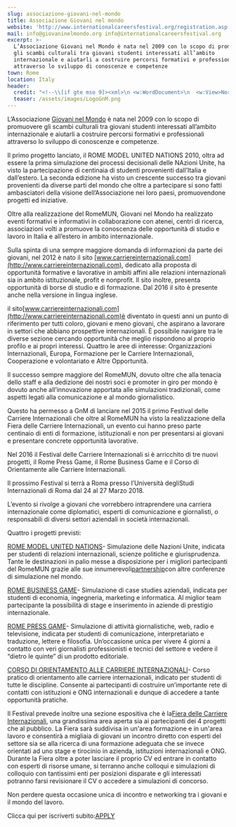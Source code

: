 ```yaml
---
slug: associazione-giovani-nel-mondo
title: Associazione Giovani nel mondo
website: 'http://www.internationalcareersfestival.org/registration.asp'
mail: info@giovaninelmondo.org info@internationalcareersfestival.org
excerpt: >-
  L’Associazione Giovani nel Mondo è nata nel 2009 con lo scopo di promuovere
  gli scambi culturali tra giovani studenti interessati all’ambito
  internazionale e aiutarli a costruire percorsi formativi e professionali
  attraverso lo sviluppo di conoscenze e competenze
town: Rome
location: Italy
header:
  credit: "<!--\\[if gte mso 9]><xml>\n <w:WordDocument>\n  <w:View>Normal</w:View>\n  <w:Zoom>0</w:Zoom>\n  <w:TrackMoves/>\n  <w:TrackFormatting/>\n  <w:HyphenationZone>14</w:HyphenationZone>\n  <w:PunctuationKerning/>\n  <w:ValidateAgainstSchemas/>\n  <w:SaveIfXMLInvalid>false</w:SaveIfXMLInvalid>\n  <w:IgnoreMixedContent>false</w:IgnoreMixedContent>\n  <w:AlwaysShowPlaceholderText>false</w:AlwaysShowPlaceholderText>\n  <w:DoNotPromoteQF/>\n  <w:LidThemeOther>IT</w:LidThemeOther>\n  <w:LidThemeAsian>X-NONE</w:LidThemeAsian>\n  <w:LidThemeComplexScript>X-NONE</w:LidThemeComplexScript>\n  <w:Compatibility>\n   <w:BreakWrappedTables/>\n   <w:SnapToGridInCell/>\n   <w:WrapTextWithPunct/>\n   <w:UseAsianBreakRules/>\n   <w:DontGrowAutofit/>\n   <w:SplitPgBreakAndParaMark/>\n   <w:DontVertAlignCellWithSp/>\n   <w:DontBreakConstrainedForcedTables/>\n   <w:DontVertAlignInTxbx/>\n   <w:Word11KerningPairs/>\n   <w:CachedColBalance/>\n  </w:Compatibility>\n  <w:DoNotOptimizeForBrowser/>\n  <m:mathPr>\n   <m:mathFont m:val=\"Cambria Math\"/>\n   <m:brkBin m:val=\"before\"/>\n   <m:brkBinSub m:val=\"&#45;-\"/>\n   <m:smallFrac m:val=\"off\"/>\n   <m:dispDef/>\n   <m:lMargin m:val=\"0\"/>\n   <m:rMargin m:val=\"0\"/>\n   <m:defJc m:val=\"centerGroup\"/>\n   <m:wrapIndent m:val=\"1440\"/>\n   <m:intLim m:val=\"subSup\"/>\n   <m:naryLim m:val=\"undOvr\"/>\n  </m:mathPr></w:WordDocument>\n</xml><!\\[endif]-->\n\n<!--\\[if gte mso 9]><xml>\n <w:LatentStyles DefLockedState=\"false\" DefUnhideWhenUsed=\"true\"\n  DefSemiHidden=\"true\" DefQFormat=\"false\" DefPriority=\"99\"\n  LatentStyleCount=\"267\">\n  <w:LsdException Locked=\"false\" Priority=\"0\" SemiHidden=\"false\"\n   UnhideWhenUsed=\"false\" QFormat=\"true\" Name=\"Normal\"/>\n  <w:LsdException Locked=\"false\" Priority=\"9\" SemiHidden=\"false\"\n   UnhideWhenUsed=\"false\" QFormat=\"true\" Name=\"heading 1\"/>\n  <w:LsdException Locked=\"false\" Priority=\"9\" QFormat=\"true\" Name=\"heading 2\"/>\n  <w:LsdException Locked=\"false\" Priority=\"9\" QFormat=\"true\" Name=\"heading 3\"/>\n  <w:LsdException Locked=\"false\" Priority=\"9\" QFormat=\"true\" Name=\"heading 4\"/>\n  <w:LsdException Locked=\"false\" Priority=\"9\" QFormat=\"true\" Name=\"heading 5\"/>\n  <w:LsdException Locked=\"false\" Priority=\"9\" QFormat=\"true\" Name=\"heading 6\"/>\n  <w:LsdException Locked=\"false\" Priority=\"9\" QFormat=\"true\" Name=\"heading 7\"/>\n  <w:LsdException Locked=\"false\" Priority=\"9\" QFormat=\"true\" Name=\"heading 8\"/>\n  <w:LsdException Locked=\"false\" Priority=\"9\" QFormat=\"true\" Name=\"heading 9\"/>\n  <w:LsdException Locked=\"false\" Priority=\"39\" Name=\"toc 1\"/>\n  <w:LsdException Locked=\"false\" Priority=\"39\" Name=\"toc 2\"/>\n  <w:LsdException Locked=\"false\" Priority=\"39\" Name=\"toc 3\"/>\n  <w:LsdException Locked=\"false\" Priority=\"39\" Name=\"toc 4\"/>\n  <w:LsdException Locked=\"false\" Priority=\"39\" Name=\"toc 5\"/>\n  <w:LsdException Locked=\"false\" Priority=\"39\" Name=\"toc 6\"/>\n  <w:LsdException Locked=\"false\" Priority=\"39\" Name=\"toc 7\"/>\n  <w:LsdException Locked=\"false\" Priority=\"39\" Name=\"toc 8\"/>\n  <w:LsdException Locked=\"false\" Priority=\"39\" Name=\"toc 9\"/>\n  <w:LsdException Locked=\"false\" Priority=\"35\" QFormat=\"true\" Name=\"caption\"/>\n  <w:LsdException Locked=\"false\" Priority=\"10\" SemiHidden=\"false\"\n   UnhideWhenUsed=\"false\" QFormat=\"true\" Name=\"Title\"/>\n  <w:LsdException Locked=\"false\" Priority=\"1\" Name=\"Default Paragraph Font\"/>\n  <w:LsdException Locked=\"false\" Priority=\"11\" SemiHidden=\"false\"\n   UnhideWhenUsed=\"false\" QFormat=\"true\" Name=\"Subtitle\"/>\n  <w:LsdException Locked=\"false\" Priority=\"22\" SemiHidden=\"false\"\n   UnhideWhenUsed=\"false\" QFormat=\"true\" Name=\"Strong\"/>\n  <w:LsdException Locked=\"false\" Priority=\"20\" SemiHidden=\"false\"\n   UnhideWhenUsed=\"false\" QFormat=\"true\" Name=\"Emphasis\"/>\n  <w:LsdException Locked=\"false\" Priority=\"59\" SemiHidden=\"false\"\n   UnhideWhenUsed=\"false\" Name=\"Table Grid\"/>\n  <w:LsdException Locked=\"false\" UnhideWhenUsed=\"false\" Name=\"Placeholder Text\"/>\n  <w:LsdException Locked=\"false\" Priority=\"1\" SemiHidden=\"false\"\n   UnhideWhenUsed=\"false\" QFormat=\"true\" Name=\"No Spacing\"/>\n  <w:LsdException Locked=\"false\" Priority=\"60\" SemiHidden=\"false\"\n   UnhideWhenUsed=\"false\" Name=\"Light Shading\"/>\n  <w:LsdException Locked=\"false\" Priority=\"61\" SemiHidden=\"false\"\n   UnhideWhenUsed=\"false\" Name=\"Light List\"/>\n  <w:LsdException Locked=\"false\" Priority=\"62\" SemiHidden=\"false\"\n   UnhideWhenUsed=\"false\" Name=\"Light Grid\"/>\n  <w:LsdException Locked=\"false\" Priority=\"63\" SemiHidden=\"false\"\n   UnhideWhenUsed=\"false\" Name=\"Medium Shading 1\"/>\n  <w:LsdException Locked=\"false\" Priority=\"64\" SemiHidden=\"false\"\n   UnhideWhenUsed=\"false\" Name=\"Medium Shading 2\"/>\n  <w:LsdException Locked=\"false\" Priority=\"65\" SemiHidden=\"false\"\n   UnhideWhenUsed=\"false\" Name=\"Medium List 1\"/>\n  <w:LsdException Locked=\"false\" Priority=\"66\" SemiHidden=\"false\"\n   UnhideWhenUsed=\"false\" Name=\"Medium List 2\"/>\n  <w:LsdException Locked=\"false\" Priority=\"67\" SemiHidden=\"false\"\n   UnhideWhenUsed=\"false\" Name=\"Medium Grid 1\"/>\n  <w:LsdException Locked=\"false\" Priority=\"68\" SemiHidden=\"false\"\n   UnhideWhenUsed=\"false\" Name=\"Medium Grid 2\"/>\n  <w:LsdException Locked=\"false\" Priority=\"69\" SemiHidden=\"false\"\n   UnhideWhenUsed=\"false\" Name=\"Medium Grid 3\"/>\n  <w:LsdException Locked=\"false\" Priority=\"70\" SemiHidden=\"false\"\n   UnhideWhenUsed=\"false\" Name=\"Dark List\"/>\n  <w:LsdException Locked=\"false\" Priority=\"71\" SemiHidden=\"false\"\n   UnhideWhenUsed=\"false\" Name=\"Colorful Shading\"/>\n  <w:LsdException Locked=\"false\" Priority=\"72\" SemiHidden=\"false\"\n   UnhideWhenUsed=\"false\" Name=\"Colorful List\"/>\n  <w:LsdException Locked=\"false\" Priority=\"73\" SemiHidden=\"false\"\n   UnhideWhenUsed=\"false\" Name=\"Colorful Grid\"/>\n  <w:LsdException Locked=\"false\" Priority=\"60\" SemiHidden=\"false\"\n   UnhideWhenUsed=\"false\" Name=\"Light Shading Accent 1\"/>\n  <w:LsdException Locked=\"false\" Priority=\"61\" SemiHidden=\"false\"\n   UnhideWhenUsed=\"false\" Name=\"Light List Accent 1\"/>\n  <w:LsdException Locked=\"false\" Priority=\"62\" SemiHidden=\"false\"\n   UnhideWhenUsed=\"false\" Name=\"Light Grid Accent 1\"/>\n  <w:LsdException Locked=\"false\" Priority=\"63\" SemiHidden=\"false\"\n   UnhideWhenUsed=\"false\" Name=\"Medium Shading 1 Accent 1\"/>\n  <w:LsdException Locked=\"false\" Priority=\"64\" SemiHidden=\"false\"\n   UnhideWhenUsed=\"false\" Name=\"Medium Shading 2 Accent 1\"/>\n  <w:LsdException Locked=\"false\" Priority=\"65\" SemiHidden=\"false\"\n   UnhideWhenUsed=\"false\" Name=\"Medium List 1 Accent 1\"/>\n  <w:LsdException Locked=\"false\" UnhideWhenUsed=\"false\" Name=\"Revision\"/>\n  <w:LsdException Locked=\"false\" Priority=\"34\" SemiHidden=\"false\"\n   UnhideWhenUsed=\"false\" QFormat=\"true\" Name=\"List Paragraph\"/>\n  <w:LsdException Locked=\"false\" Priority=\"29\" SemiHidden=\"false\"\n   UnhideWhenUsed=\"false\" QFormat=\"true\" Name=\"Quote\"/>\n  <w:LsdException Locked=\"false\" Priority=\"30\" SemiHidden=\"false\"\n   UnhideWhenUsed=\"false\" QFormat=\"true\" Name=\"Intense Quote\"/>\n  <w:LsdException Locked=\"false\" Priority=\"66\" SemiHidden=\"false\"\n   UnhideWhenUsed=\"false\" Name=\"Medium List 2 Accent 1\"/>\n  <w:LsdException Locked=\"false\" Priority=\"67\" SemiHidden=\"false\"\n   UnhideWhenUsed=\"false\" Name=\"Medium Grid 1 Accent 1\"/>\n  <w:LsdException Locked=\"false\" Priority=\"68\" SemiHidden=\"false\"\n   UnhideWhenUsed=\"false\" Name=\"Medium Grid 2 Accent 1\"/>\n  <w:LsdException Locked=\"false\" Priority=\"69\" SemiHidden=\"false\"\n   UnhideWhenUsed=\"false\" Name=\"Medium Grid 3 Accent 1\"/>\n  <w:LsdException Locked=\"false\" Priority=\"70\" SemiHidden=\"false\"\n   UnhideWhenUsed=\"false\" Name=\"Dark List Accent 1\"/>\n  <w:LsdException Locked=\"false\" Priority=\"71\" SemiHidden=\"false\"\n   UnhideWhenUsed=\"false\" Name=\"Colorful Shading Accent 1\"/>\n  <w:LsdException Locked=\"false\" Priority=\"72\" SemiHidden=\"false\"\n   UnhideWhenUsed=\"false\" Name=\"Colorful List Accent 1\"/>\n  <w:LsdException Locked=\"false\" Priority=\"73\" SemiHidden=\"false\"\n   UnhideWhenUsed=\"false\" Name=\"Colorful Grid Accent 1\"/>\n  <w:LsdException Locked=\"false\" Priority=\"60\" SemiHidden=\"false\"\n   UnhideWhenUsed=\"false\" Name=\"Light Shading Accent 2\"/>\n  <w:LsdException Locked=\"false\" Priority=\"61\" SemiHidden=\"false\"\n   UnhideWhenUsed=\"false\" Name=\"Light List Accent 2\"/>\n  <w:LsdException Locked=\"false\" Priority=\"62\" SemiHidden=\"false\"\n   UnhideWhenUsed=\"false\" Name=\"Light Grid Accent 2\"/>\n  <w:LsdException Locked=\"false\" Priority=\"63\" SemiHidden=\"false\"\n   UnhideWhenUsed=\"false\" Name=\"Medium Shading 1 Accent 2\"/>\n  <w:LsdException Locked=\"false\" Priority=\"64\" SemiHidden=\"false\"\n   UnhideWhenUsed=\"false\" Name=\"Medium Shading 2 Accent 2\"/>\n  <w:LsdException Locked=\"false\" Priority=\"65\" SemiHidden=\"false\"\n   UnhideWhenUsed=\"false\" Name=\"Medium List 1 Accent 2\"/>\n  <w:LsdException Locked=\"false\" Priority=\"66\" SemiHidden=\"false\"\n   UnhideWhenUsed=\"false\" Name=\"Medium List 2 Accent 2\"/>\n  <w:LsdException Locked=\"false\" Priority=\"67\" SemiHidden=\"false\"\n   UnhideWhenUsed=\"false\" Name=\"Medium Grid 1 Accent 2\"/>\n  <w:LsdException Locked=\"false\" Priority=\"68\" SemiHidden=\"false\"\n   UnhideWhenUsed=\"false\" Name=\"Medium Grid 2 Accent 2\"/>\n  <w:LsdException Locked=\"false\" Priority=\"69\" SemiHidden=\"false\"\n   UnhideWhenUsed=\"false\" Name=\"Medium Grid 3 Accent 2\"/>\n  <w:LsdException Locked=\"false\" Priority=\"70\" SemiHidden=\"false\"\n   UnhideWhenUsed=\"false\" Name=\"Dark List Accent 2\"/>\n  <w:LsdException Locked=\"false\" Priority=\"71\" SemiHidden=\"false\"\n   UnhideWhenUsed=\"false\" Name=\"Colorful Shading Accent 2\"/>\n  <w:LsdException Locked=\"false\" Priority=\"72\" SemiHidden=\"false\"\n   UnhideWhenUsed=\"false\" Name=\"Colorful List Accent 2\"/>\n  <w:LsdException Locked=\"false\" Priority=\"73\" SemiHidden=\"false\"\n   UnhideWhenUsed=\"false\" Name=\"Colorful Grid Accent 2\"/>\n  <w:LsdException Locked=\"false\" Priority=\"60\" SemiHidden=\"false\"\n   UnhideWhenUsed=\"false\" Name=\"Light Shading Accent 3\"/>\n  <w:LsdException Locked=\"false\" Priority=\"61\" SemiHidden=\"false\"\n   UnhideWhenUsed=\"false\" Name=\"Light List Accent 3\"/>\n  <w:LsdException Locked=\"false\" Priority=\"62\" SemiHidden=\"false\"\n   UnhideWhenUsed=\"false\" Name=\"Light Grid Accent 3\"/>\n  <w:LsdException Locked=\"false\" Priority=\"63\" SemiHidden=\"false\"\n   UnhideWhenUsed=\"false\" Name=\"Medium Shading 1 Accent 3\"/>\n  <w:LsdException Locked=\"false\" Priority=\"64\" SemiHidden=\"false\"\n   UnhideWhenUsed=\"false\" Name=\"Medium Shading 2 Accent 3\"/>\n  <w:LsdException Locked=\"false\" Priority=\"65\" SemiHidden=\"false\"\n   UnhideWhenUsed=\"false\" Name=\"Medium List 1 Accent 3\"/>\n  <w:LsdException Locked=\"false\" Priority=\"66\" SemiHidden=\"false\"\n   UnhideWhenUsed=\"false\" Name=\"Medium List 2 Accent 3\"/>\n  <w:LsdException Locked=\"false\" Priority=\"67\" SemiHidden=\"false\"\n   UnhideWhenUsed=\"false\" Name=\"Medium Grid 1 Accent 3\"/>\n  <w:LsdException Locked=\"false\" Priority=\"68\" SemiHidden=\"false\"\n   UnhideWhenUsed=\"false\" Name=\"Medium Grid 2 Accent 3\"/>\n  <w:LsdException Locked=\"false\" Priority=\"69\" SemiHidden=\"false\"\n   UnhideWhenUsed=\"false\" Name=\"Medium Grid 3 Accent 3\"/>\n  <w:LsdException Locked=\"false\" Priority=\"70\" SemiHidden=\"false\"\n   UnhideWhenUsed=\"false\" Name=\"Dark List Accent 3\"/>\n  <w:LsdException Locked=\"false\" Priority=\"71\" SemiHidden=\"false\"\n   UnhideWhenUsed=\"false\" Name=\"Colorful Shading Accent 3\"/>\n  <w:LsdException Locked=\"false\" Priority=\"72\" SemiHidden=\"false\"\n   UnhideWhenUsed=\"false\" Name=\"Colorful List Accent 3\"/>\n  <w:LsdException Locked=\"false\" Priority=\"73\" SemiHidden=\"false\"\n   UnhideWhenUsed=\"false\" Name=\"Colorful Grid Accent 3\"/>\n  <w:LsdException Locked=\"false\" Priority=\"60\" SemiHidden=\"false\"\n   UnhideWhenUsed=\"false\" Name=\"Light Shading Accent 4\"/>\n  <w:LsdException Locked=\"false\" Priority=\"61\" SemiHidden=\"false\"\n   UnhideWhenUsed=\"false\" Name=\"Light List Accent 4\"/>\n  <w:LsdException Locked=\"false\" Priority=\"62\" SemiHidden=\"false\"\n   UnhideWhenUsed=\"false\" Name=\"Light Grid Accent 4\"/>\n  <w:LsdException Locked=\"false\" Priority=\"63\" SemiHidden=\"false\"\n   UnhideWhenUsed=\"false\" Name=\"Medium Shading 1 Accent 4\"/>\n  <w:LsdException Locked=\"false\" Priority=\"64\" SemiHidden=\"false\"\n   UnhideWhenUsed=\"false\" Name=\"Medium Shading 2 Accent 4\"/>\n  <w:LsdException Locked=\"false\" Priority=\"65\" SemiHidden=\"false\"\n   UnhideWhenUsed=\"false\" Name=\"Medium List 1 Accent 4\"/>\n  <w:LsdException Locked=\"false\" Priority=\"66\" SemiHidden=\"false\"\n   UnhideWhenUsed=\"false\" Name=\"Medium List 2 Accent 4\"/>\n  <w:LsdException Locked=\"false\" Priority=\"67\" SemiHidden=\"false\"\n   UnhideWhenUsed=\"false\" Name=\"Medium Grid 1 Accent 4\"/>\n  <w:LsdException Locked=\"false\" Priority=\"68\" SemiHidden=\"false\"\n   UnhideWhenUsed=\"false\" Name=\"Medium Grid 2 Accent 4\"/>\n  <w:LsdException Locked=\"false\" Priority=\"69\" SemiHidden=\"false\"\n   UnhideWhenUsed=\"false\" Name=\"Medium Grid 3 Accent 4\"/>\n  <w:LsdException Locked=\"false\" Priority=\"70\" SemiHidden=\"false\"\n   UnhideWhenUsed=\"false\" Name=\"Dark List Accent 4\"/>\n  <w:LsdException Locked=\"false\" Priority=\"71\" SemiHidden=\"false\"\n   UnhideWhenUsed=\"false\" Name=\"Colorful Shading Accent 4\"/>\n  <w:LsdException Locked=\"false\" Priority=\"72\" SemiHidden=\"false\"\n   UnhideWhenUsed=\"false\" Name=\"Colorful List Accent 4\"/>\n  <w:LsdException Locked=\"false\" Priority=\"73\" SemiHidden=\"false\"\n   UnhideWhenUsed=\"false\" Name=\"Colorful Grid Accent 4\"/>\n  <w:LsdException Locked=\"false\" Priority=\"60\" SemiHidden=\"false\"\n   UnhideWhenUsed=\"false\" Name=\"Light Shading Accent 5\"/>\n  <w:LsdException Locked=\"false\" Priority=\"61\" SemiHidden=\"false\"\n   UnhideWhenUsed=\"false\" Name=\"Light List Accent 5\"/>\n  <w:LsdException Locked=\"false\" Priority=\"62\" SemiHidden=\"false\"\n   UnhideWhenUsed=\"false\" Name=\"Light Grid Accent 5\"/>\n  <w:LsdException Locked=\"false\" Priority=\"63\" SemiHidden=\"false\"\n   UnhideWhenUsed=\"false\" Name=\"Medium Shading 1 Accent 5\"/>\n  <w:LsdException Locked=\"false\" Priority=\"64\" SemiHidden=\"false\"\n   UnhideWhenUsed=\"false\" Name=\"Medium Shading 2 Accent 5\"/>\n  <w:LsdException Locked=\"false\" Priority=\"65\" SemiHidden=\"false\"\n   UnhideWhenUsed=\"false\" Name=\"Medium List 1 Accent 5\"/>\n  <w:LsdException Locked=\"false\" Priority=\"66\" SemiHidden=\"false\"\n   UnhideWhenUsed=\"false\" Name=\"Medium List 2 Accent 5\"/>\n  <w:LsdException Locked=\"false\" Priority=\"67\" SemiHidden=\"false\"\n   UnhideWhenUsed=\"false\" Name=\"Medium Grid 1 Accent 5\"/>\n  <w:LsdException Locked=\"false\" Priority=\"68\" SemiHidden=\"false\"\n   UnhideWhenUsed=\"false\" Name=\"Medium Grid 2 Accent 5\"/>\n  <w:LsdException Locked=\"false\" Priority=\"69\" SemiHidden=\"false\"\n   UnhideWhenUsed=\"false\" Name=\"Medium Grid 3 Accent 5\"/>\n  <w:LsdException Locked=\"false\" Priority=\"70\" SemiHidden=\"false\"\n   UnhideWhenUsed=\"false\" Name=\"Dark List Accent 5\"/>\n  <w:LsdException Locked=\"false\" Priority=\"71\" SemiHidden=\"false\"\n   UnhideWhenUsed=\"false\" Name=\"Colorful Shading Accent 5\"/>\n  <w:LsdException Locked=\"false\" Priority=\"72\" SemiHidden=\"false\"\n   UnhideWhenUsed=\"false\" Name=\"Colorful List Accent 5\"/>\n  <w:LsdException Locked=\"false\" Priority=\"73\" SemiHidden=\"false\"\n   UnhideWhenUsed=\"false\" Name=\"Colorful Grid Accent 5\"/>\n  <w:LsdException Locked=\"false\" Priority=\"60\" SemiHidden=\"false\"\n   UnhideWhenUsed=\"false\" Name=\"Light Shading Accent 6\"/>\n  <w:LsdException Locked=\"false\" Priority=\"61\" SemiHidden=\"false\"\n   UnhideWhenUsed=\"false\" Name=\"Light List Accent 6\"/>\n  <w:LsdException Locked=\"false\" Priority=\"62\" SemiHidden=\"false\"\n   UnhideWhenUsed=\"false\" Name=\"Light Grid Accent 6\"/>\n  <w:LsdException Locked=\"false\" Priority=\"63\" SemiHidden=\"false\"\n   UnhideWhenUsed=\"false\" Name=\"Medium Shading 1 Accent 6\"/>\n  <w:LsdException Locked=\"false\" Priority=\"64\" SemiHidden=\"false\"\n   UnhideWhenUsed=\"false\" Name=\"Medium Shading 2 Accent 6\"/>\n  <w:LsdException Locked=\"false\" Priority=\"65\" SemiHidden=\"false\"\n   UnhideWhenUsed=\"false\" Name=\"Medium List 1 Accent 6\"/>\n  <w:LsdException Locked=\"false\" Priority=\"66\" SemiHidden=\"false\"\n   UnhideWhenUsed=\"false\" Name=\"Medium List 2 Accent 6\"/>\n  <w:LsdException Locked=\"false\" Priority=\"67\" SemiHidden=\"false\"\n   UnhideWhenUsed=\"false\" Name=\"Medium Grid 1 Accent 6\"/>\n  <w:LsdException Locked=\"false\" Priority=\"68\" SemiHidden=\"false\"\n   UnhideWhenUsed=\"false\" Name=\"Medium Grid 2 Accent 6\"/>\n  <w:LsdException Locked=\"false\" Priority=\"69\" SemiHidden=\"false\"\n   UnhideWhenUsed=\"false\" Name=\"Medium Grid 3 Accent 6\"/>\n  <w:LsdException Locked=\"false\" Priority=\"70\" SemiHidden=\"false\"\n   UnhideWhenUsed=\"false\" Name=\"Dark List Accent 6\"/>\n  <w:LsdException Locked=\"false\" Priority=\"71\" SemiHidden=\"false\"\n   UnhideWhenUsed=\"false\" Name=\"Colorful Shading Accent 6\"/>\n  <w:LsdException Locked=\"false\" Priority=\"72\" SemiHidden=\"false\"\n   UnhideWhenUsed=\"false\" Name=\"Colorful List Accent 6\"/>\n  <w:LsdException Locked=\"false\" Priority=\"73\" SemiHidden=\"false\"\n   UnhideWhenUsed=\"false\" Name=\"Colorful Grid Accent 6\"/>\n  <w:LsdException Locked=\"false\" Priority=\"19\" SemiHidden=\"false\"\n   UnhideWhenUsed=\"false\" QFormat=\"true\" Name=\"Subtle Emphasis\"/>\n  <w:LsdException Locked=\"false\" Priority=\"21\" SemiHidden=\"false\"\n   UnhideWhenUsed=\"false\" QFormat=\"true\" Name=\"Intense Emphasis\"/>\n  <w:LsdException Locked=\"false\" Priority=\"31\" SemiHidden=\"false\"\n   UnhideWhenUsed=\"false\" QFormat=\"true\" Name=\"Subtle Reference\"/>\n  <w:LsdException Locked=\"false\" Priority=\"32\" SemiHidden=\"false\"\n   UnhideWhenUsed=\"false\" QFormat=\"true\" Name=\"Intense Reference\"/>\n  <w:LsdException Locked=\"false\" Priority=\"33\" SemiHidden=\"false\"\n   UnhideWhenUsed=\"false\" QFormat=\"true\" Name=\"Book Title\"/>\n  <w:LsdException Locked=\"false\" Priority=\"37\" Name=\"Bibliography\"/>\n  <w:LsdException Locked=\"false\" Priority=\"39\" QFormat=\"true\" Name=\"TOC Heading\"/>\n </w:LatentStyles>\n</xml><!\\[endif]-->\n\n<!--\\[if gte mso 10]>\n<style>\n /* Style Definitions */\n table.MsoNormalTable\n\t{mso-style-name:\"Tabella normale\";\n\tmso-tstyle-rowband-size:0;\n\tmso-tstyle-colband-size:0;\n\tmso-style-noshow:yes;\n\tmso-style-priority:99;\n\tmso-style-qformat:yes;\n\tmso-style-parent:\"\";\n\tmso-padding-alt:0cm 5.4pt 0cm 5.4pt;\n\tmso-para-margin:0cm;\n\tmso-para-margin-bottom:.0001pt;\n\tline-height:115%;\n\tmso-pagination:widow-orphan;\n\tfont-size:11.0pt;\n\tfont-family:\"Calibri\",\"sans-serif\";\n\tmso-ascii-font-family:Calibri;\n\tmso-ascii-theme-font:minor-latin;\n\tmso-fareast-font-family:\"Times New Roman\";\n\tmso-fareast-theme-font:minor-fareast;\n\tmso-hansi-font-family:Calibri;\n\tmso-hansi-theme-font:minor-latin;\n\tmso-bidi-font-family:\"Times New Roman\";\n\tmso-bidi-theme-font:minor-bidi;}\n</style>\n<!\\[endif]-->\n\n<!--StartFragment-->\n\nl’Associazione[Giovani nel Mondo](http://www.giovaninelmondo.org/it/)è nata nel 2009 con lo scopo di promuovere gli scambi culturali tra giovani studenti interessati all’ambito internazionale e aiutarli a costruire percorsi formativi e professionali attraverso lo sviluppo di conoscenze e competenze.\n\nIl primo progetto lanciato, il ROME MODEL UNITED NATIONS 2010, oltra ad essere la prima simulazione dei processi decisionali delle NAzioni Unite, ha visto la partecipazione di centinaia di studenti provenienti dall’Italia e dall’estero. La seconda edizione ha visto un crescente successo tra giovani provenienti da diverse parti del mondo che oltre a partecipare si sono fatti ambasciatori della visione dell’Associazione nei loro paesi, promuovendone progetti ed iniziative.\n\nOltre alla realizzazione del RomeMUN, Giovani nel Mondo ha realizzato eventi formativi e informativi in collaborazione con atenei, centri di ricerca, associazioni volti a promuove la conoscenza delle opportunità di studio e lavoro in Italia e all’estero in ambito internazionale.\n\nSulla spinta di una sempre maggiore domanda di informazioni da parte dei giovani, nel 2012 è nato il sito[www.carriereinternazionali.com](http://www.carriereinternazionali.com), dedicato alla proposta di opportunità formative e lavorative in ambiti affini alle relazioni internazionali sia in ambito istituzionale, profit e nonprofit. Il sito inoltre, presenta opportunità di borse di studio e di formazione. Dal 2016 il sito è presente anche nella versione in lingua inglese.\n\nil sito[www.carriereinternazionali.com](http://www.carriereinternazionali.com)è diventato in questi anni un punto di riferimento per tutti coloro, giovani e meno giovani, che aspirano a lavorare in settori che abbiano prospettive internazionali. È possibile navigare tra le diverse sezione cercando opportunità che meglio rispondono al proprio profilo e ai propri interessi. Quattro le aree di interesse: Organizzazioni Internazionali, Europa, Formazione per le Carriere Internazionali, Cooperazione e volontariato e Altre Opportunità.\n\n\n\nIl successo sempre maggiore del RomeMUN, dovuto oltre che alla tenacia dello staff e alla dedizione dei nostri soci e promoter in giro per mondo è dovuto anche all’innovazione apportata alle simulazioni tradizionali, come aspetti legati alla comunicazione e al mondo giornalistico.\n\nQuesto ha permesso a GnM di lanciare nel 2015 il primo Festival delle Carriere Internazionali che oltre al RomeMUN ha visto la realizzazione della Fiera delle Carriere Internazionali, un evento cui hanno preso parte centinaio di enti di formazione, istituzionali e non per presentarsi ai giovani e presentare concrete opportunità lavorative.\n\nNel 2016 il Festival delle Carriere Internazionali si è arricchito di tre nuovi progetti, il Rome Press Game, il Rome Business Game e il Corso di Orientamente alle Carriere Internazionali.\n\nIl prossimo Festival si terrà a Roma presso l’Università degliStudi Internazionali di Roma dal 24 al 27 Marzo 2018.\n\nL’evento si rivolge a giovani che vorrebbero intraprendere una carriera internazionale come diplomatici, esperti di comunicazione e giornalisti, o responsabili di diversi settori aziendali in società internazionali.\n\nQuattro i progetti previsti:\n\n[ROME MODEL UNITED NATIONS](http://www.internationalcareersfestival.org/static/6/romemun/presentation)- Simulazione delle Nazioni Unite, indicata per studenti di relazioni internazionali, scienze politiche e giurisprudenza. Tante le destinazioni in palio messe a disposizione per i migliori partecipanti del RomeMUN grazie alle sue innumerevoli[partnership](http://www.internationalcareersfestival.org/partner/1/about-us/partners/59)con altre conferenze di simulazione nel mondo.\n\n\n\n[ROME BUSINESS GAME](http://www.internationalcareersfestival.org/static/5/rome-business-game/presentation)- Simulazione di case studies aziendali, indicata per studenti di economia, ingegneria, marketing e informatica. Al miglior team partecipante la possibilità di stage e inserimento in aziende di prestigio internazionale.\n\n\n\n[ROME PRESS GAME](http://www.internationalcareersfestival.org/static/4/rome-press-game/presentation)- Simulazione di attività giornalistiche, web, radio e televisione, indicata per studenti di comunicazione, interpretariato e traduzione, lettere e filosofia. Un’occasione unica per vivere 4 giorni a contatto con veri giornalisti professionisti e tecnici del settore e vedere il “dietro le quinte” di un prodotto editoriale.\n\n\n\n[CORSO DI ORIENTAMENTO ALLE CARRIERE INTERNAZIONALI](http://www.internationalcareersfestival.org/static/7/corso-di-orientamento/presentation)- Corso pratico di orientamento alle carriere internazionali, indicato per studenti di tutte le discipline. Consente ai partecipanti di costruire un’importante rete di contatti con istituzioni e ONG internazionali e dunque di accedere a tante opportunità pratiche.\n\n\n\n\n\nIl Festival prevede inoltre una sezione espositiva che è la[Fiera delle Carriere Internazionali](http://www.internationalcareersfestival.org/static/8/fiera/presentation), una grandissima area aperta sia ai partecipanti dei 4 progetti che al pubblico. La Fiera sarà suddivisa in un'area formazione e in un'area lavoro e consentirà a migliaia di giovani un incontro diretto con esperti del settore sia se alla ricerca di una formazione adeguata che se invece orientati ad uno stage e tirocinio in azienda, istituzioni internazionali e ONG. Durante la Fiera oltre a poter lasciare il proprio CV ed entrare in contatto con esperti di risorse umane, si terranno anche colloqui e simulazioni di colloquio con tantissimi enti per posizioni disparate e gli interessati potranno farsi revisionare il CV o accedere a simulazioni di concorso.\n\nNon perdere questa occasione unica di incontro e networking tra i giovani e il mondo del lavoro.\n\nClicca qui per iscriverti subito:[APPLY](http://www.internationalcareersfestival.org/registration.asp)\n\n<!--EndFragment-->\n\nn0 \\lsdunhideu��V�*�<"
  teaser: /assets/images/LogoGnM.png
---
```

<!--\\[if gte mso 9]><xml>
 <w:WordDocument>
  <w:View>Normal</w:View>
  <w:Zoom>0</w:Zoom>
  <w:TrackMoves/>
  <w:TrackFormatting/>
  <w:HyphenationZone>14</w:HyphenationZone>
  <w:PunctuationKerning/>
  <w:ValidateAgainstSchemas/>
  <w:SaveIfXMLInvalid>false</w:SaveIfXMLInvalid>
  <w:IgnoreMixedContent>false</w:IgnoreMixedContent>
  <w:AlwaysShowPlaceholderText>false</w:AlwaysShowPlaceholderText>
  <w:DoNotPromoteQF/>
  <w:LidThemeOther>IT</w:LidThemeOther>
  <w:LidThemeAsian>X-NONE</w:LidThemeAsian>
  <w:LidThemeComplexScript>X-NONE</w:LidThemeComplexScript>
  <w:Compatibility>
   <w:BreakWrappedTables/>
   <w:SnapToGridInCell/>
   <w:WrapTextWithPunct/>
   <w:UseAsianBreakRules/>
   <w:DontGrowAutofit/>
   <w:SplitPgBreakAndParaMark/>
   <w:DontVertAlignCellWithSp/>
   <w:DontBreakConstrainedForcedTables/>
   <w:DontVertAlignInTxbx/>
   <w:Word11KerningPairs/>
   <w:CachedColBalance/>
  </w:Compatibility>
  <w:DoNotOptimizeForBrowser/>
  <m:mathPr>
   <m:mathFont m:val="Cambria Math"/>
   <m:brkBin m:val="before"/>
   <m:brkBinSub m:val="&#45;-"/>
   <m:smallFrac m:val="off"/>
   <m:dispDef/>
   <m:lMargin m:val="0"/>
   <m:rMargin m:val="0"/>
   <m:defJc m:val="centerGroup"/>
   <m:wrapIndent m:val="1440"/>
   <m:intLim m:val="subSup"/>
   <m:naryLim m:val="undOvr"/>
  </m:mathPr></w:WordDocument>
</xml><!\\[endif]-->

<!--\\[if gte mso 9]><xml>
 <w:LatentStyles DefLockedState="false" DefUnhideWhenUsed="true"
  DefSemiHidden="true" DefQFormat="false" DefPriority="99"
  LatentStyleCount="267">
  <w:LsdException Locked="false" Priority="0" SemiHidden="false"
   UnhideWhenUsed="false" QFormat="true" Name="Normal"/>
  <w:LsdException Locked="false" Priority="9" SemiHidden="false"
   UnhideWhenUsed="false" QFormat="true" Name="heading 1"/>
  <w:LsdException Locked="false" Priority="9" QFormat="true" Name="heading 2"/>
  <w:LsdException Locked="false" Priority="9" QFormat="true" Name="heading 3"/>
  <w:LsdException Locked="false" Priority="9" QFormat="true" Name="heading 4"/>
  <w:LsdException Locked="false" Priority="9" QFormat="true" Name="heading 5"/>
  <w:LsdException Locked="false" Priority="9" QFormat="true" Name="heading 6"/>
  <w:LsdException Locked="false" Priority="9" QFormat="true" Name="heading 7"/>
  <w:LsdException Locked="false" Priority="9" QFormat="true" Name="heading 8"/>
  <w:LsdException Locked="false" Priority="9" QFormat="true" Name="heading 9"/>
  <w:LsdException Locked="false" Priority="39" Name="toc 1"/>
  <w:LsdException Locked="false" Priority="39" Name="toc 2"/>
  <w:LsdException Locked="false" Priority="39" Name="toc 3"/>
  <w:LsdException Locked="false" Priority="39" Name="toc 4"/>
  <w:LsdException Locked="false" Priority="39" Name="toc 5"/>
  <w:LsdException Locked="false" Priority="39" Name="toc 6"/>
  <w:LsdException Locked="false" Priority="39" Name="toc 7"/>
  <w:LsdException Locked="false" Priority="39" Name="toc 8"/>
  <w:LsdException Locked="false" Priority="39" Name="toc 9"/>
  <w:LsdException Locked="false" Priority="35" QFormat="true" Name="caption"/>
  <w:LsdException Locked="false" Priority="10" SemiHidden="false"
   UnhideWhenUsed="false" QFormat="true" Name="Title"/>
  <w:LsdException Locked="false" Priority="1" Name="Default Paragraph Font"/>
  <w:LsdException Locked="false" Priority="11" SemiHidden="false"
   UnhideWhenUsed="false" QFormat="true" Name="Subtitle"/>
  <w:LsdException Locked="false" Priority="22" SemiHidden="false"
   UnhideWhenUsed="false" QFormat="true" Name="Strong"/>
  <w:LsdException Locked="false" Priority="20" SemiHidden="false"
   UnhideWhenUsed="false" QFormat="true" Name="Emphasis"/>
  <w:LsdException Locked="false" Priority="59" SemiHidden="false"
   UnhideWhenUsed="false" Name="Table Grid"/>
  <w:LsdException Locked="false" UnhideWhenUsed="false" Name="Placeholder Text"/>
  <w:LsdException Locked="false" Priority="1" SemiHidden="false"
   UnhideWhenUsed="false" QFormat="true" Name="No Spacing"/>
  <w:LsdException Locked="false" Priority="60" SemiHidden="false"
   UnhideWhenUsed="false" Name="Light Shading"/>
  <w:LsdException Locked="false" Priority="61" SemiHidden="false"
   UnhideWhenUsed="false" Name="Light List"/>
  <w:LsdException Locked="false" Priority="62" SemiHidden="false"
   UnhideWhenUsed="false" Name="Light Grid"/>
  <w:LsdException Locked="false" Priority="63" SemiHidden="false"
   UnhideWhenUsed="false" Name="Medium Shading 1"/>
  <w:LsdException Locked="false" Priority="64" SemiHidden="false"
   UnhideWhenUsed="false" Name="Medium Shading 2"/>
  <w:LsdException Locked="false" Priority="65" SemiHidden="false"
   UnhideWhenUsed="false" Name="Medium List 1"/>
  <w:LsdException Locked="false" Priority="66" SemiHidden="false"
   UnhideWhenUsed="false" Name="Medium List 2"/>
  <w:LsdException Locked="false" Priority="67" SemiHidden="false"
   UnhideWhenUsed="false" Name="Medium Grid 1"/>
  <w:LsdException Locked="false" Priority="68" SemiHidden="false"
   UnhideWhenUsed="false" Name="Medium Grid 2"/>
  <w:LsdException Locked="false" Priority="69" SemiHidden="false"
   UnhideWhenUsed="false" Name="Medium Grid 3"/>
  <w:LsdException Locked="false" Priority="70" SemiHidden="false"
   UnhideWhenUsed="false" Name="Dark List"/>
  <w:LsdException Locked="false" Priority="71" SemiHidden="false"
   UnhideWhenUsed="false" Name="Colorful Shading"/>
  <w:LsdException Locked="false" Priority="72" SemiHidden="false"
   UnhideWhenUsed="false" Name="Colorful List"/>
  <w:LsdException Locked="false" Priority="73" SemiHidden="false"
   UnhideWhenUsed="false" Name="Colorful Grid"/>
  <w:LsdException Locked="false" Priority="60" SemiHidden="false"
   UnhideWhenUsed="false" Name="Light Shading Accent 1"/>
  <w:LsdException Locked="false" Priority="61" SemiHidden="false"
   UnhideWhenUsed="false" Name="Light List Accent 1"/>
  <w:LsdException Locked="false" Priority="62" SemiHidden="false"
   UnhideWhenUsed="false" Name="Light Grid Accent 1"/>
  <w:LsdException Locked="false" Priority="63" SemiHidden="false"
   UnhideWhenUsed="false" Name="Medium Shading 1 Accent 1"/>
  <w:LsdException Locked="false" Priority="64" SemiHidden="false"
   UnhideWhenUsed="false" Name="Medium Shading 2 Accent 1"/>
  <w:LsdException Locked="false" Priority="65" SemiHidden="false"
   UnhideWhenUsed="false" Name="Medium List 1 Accent 1"/>
  <w:LsdException Locked="false" UnhideWhenUsed="false" Name="Revision"/>
  <w:LsdException Locked="false" Priority="34" SemiHidden="false"
   UnhideWhenUsed="false" QFormat="true" Name="List Paragraph"/>
  <w:LsdException Locked="false" Priority="29" SemiHidden="false"
   UnhideWhenUsed="false" QFormat="true" Name="Quote"/>
  <w:LsdException Locked="false" Priority="30" SemiHidden="false"
   UnhideWhenUsed="false" QFormat="true" Name="Intense Quote"/>
  <w:LsdException Locked="false" Priority="66" SemiHidden="false"
   UnhideWhenUsed="false" Name="Medium List 2 Accent 1"/>
  <w:LsdException Locked="false" Priority="67" SemiHidden="false"
   UnhideWhenUsed="false" Name="Medium Grid 1 Accent 1"/>
  <w:LsdException Locked="false" Priority="68" SemiHidden="false"
   UnhideWhenUsed="false" Name="Medium Grid 2 Accent 1"/>
  <w:LsdException Locked="false" Priority="69" SemiHidden="false"
   UnhideWhenUsed="false" Name="Medium Grid 3 Accent 1"/>
  <w:LsdException Locked="false" Priority="70" SemiHidden="false"
   UnhideWhenUsed="false" Name="Dark List Accent 1"/>
  <w:LsdException Locked="false" Priority="71" SemiHidden="false"
   UnhideWhenUsed="false" Name="Colorful Shading Accent 1"/>
  <w:LsdException Locked="false" Priority="72" SemiHidden="false"
   UnhideWhenUsed="false" Name="Colorful List Accent 1"/>
  <w:LsdException Locked="false" Priority="73" SemiHidden="false"
   UnhideWhenUsed="false" Name="Colorful Grid Accent 1"/>
  <w:LsdException Locked="false" Priority="60" SemiHidden="false"
   UnhideWhenUsed="false" Name="Light Shading Accent 2"/>
  <w:LsdException Locked="false" Priority="61" SemiHidden="false"
   UnhideWhenUsed="false" Name="Light List Accent 2"/>
  <w:LsdException Locked="false" Priority="62" SemiHidden="false"
   UnhideWhenUsed="false" Name="Light Grid Accent 2"/>
  <w:LsdException Locked="false" Priority="63" SemiHidden="false"
   UnhideWhenUsed="false" Name="Medium Shading 1 Accent 2"/>
  <w:LsdException Locked="false" Priority="64" SemiHidden="false"
   UnhideWhenUsed="false" Name="Medium Shading 2 Accent 2"/>
  <w:LsdException Locked="false" Priority="65" SemiHidden="false"
   UnhideWhenUsed="false" Name="Medium List 1 Accent 2"/>
  <w:LsdException Locked="false" Priority="66" SemiHidden="false"
   UnhideWhenUsed="false" Name="Medium List 2 Accent 2"/>
  <w:LsdException Locked="false" Priority="67" SemiHidden="false"
   UnhideWhenUsed="false" Name="Medium Grid 1 Accent 2"/>
  <w:LsdException Locked="false" Priority="68" SemiHidden="false"
   UnhideWhenUsed="false" Name="Medium Grid 2 Accent 2"/>
  <w:LsdException Locked="false" Priority="69" SemiHidden="false"
   UnhideWhenUsed="false" Name="Medium Grid 3 Accent 2"/>
  <w:LsdException Locked="false" Priority="70" SemiHidden="false"
   UnhideWhenUsed="false" Name="Dark List Accent 2"/>
  <w:LsdException Locked="false" Priority="71" SemiHidden="false"
   UnhideWhenUsed="false" Name="Colorful Shading Accent 2"/>
  <w:LsdException Locked="false" Priority="72" SemiHidden="false"
   UnhideWhenUsed="false" Name="Colorful List Accent 2"/>
  <w:LsdException Locked="false" Priority="73" SemiHidden="false"
   UnhideWhenUsed="false" Name="Colorful Grid Accent 2"/>
  <w:LsdException Locked="false" Priority="60" SemiHidden="false"
   UnhideWhenUsed="false" Name="Light Shading Accent 3"/>
  <w:LsdException Locked="false" Priority="61" SemiHidden="false"
   UnhideWhenUsed="false" Name="Light List Accent 3"/>
  <w:LsdException Locked="false" Priority="62" SemiHidden="false"
   UnhideWhenUsed="false" Name="Light Grid Accent 3"/>
  <w:LsdException Locked="false" Priority="63" SemiHidden="false"
   UnhideWhenUsed="false" Name="Medium Shading 1 Accent 3"/>
  <w:LsdException Locked="false" Priority="64" SemiHidden="false"
   UnhideWhenUsed="false" Name="Medium Shading 2 Accent 3"/>
  <w:LsdException Locked="false" Priority="65" SemiHidden="false"
   UnhideWhenUsed="false" Name="Medium List 1 Accent 3"/>
  <w:LsdException Locked="false" Priority="66" SemiHidden="false"
   UnhideWhenUsed="false" Name="Medium List 2 Accent 3"/>
  <w:LsdException Locked="false" Priority="67" SemiHidden="false"
   UnhideWhenUsed="false" Name="Medium Grid 1 Accent 3"/>
  <w:LsdException Locked="false" Priority="68" SemiHidden="false"
   UnhideWhenUsed="false" Name="Medium Grid 2 Accent 3"/>
  <w:LsdException Locked="false" Priority="69" SemiHidden="false"
   UnhideWhenUsed="false" Name="Medium Grid 3 Accent 3"/>
  <w:LsdException Locked="false" Priority="70" SemiHidden="false"
   UnhideWhenUsed="false" Name="Dark List Accent 3"/>
  <w:LsdException Locked="false" Priority="71" SemiHidden="false"
   UnhideWhenUsed="false" Name="Colorful Shading Accent 3"/>
  <w:LsdException Locked="false" Priority="72" SemiHidden="false"
   UnhideWhenUsed="false" Name="Colorful List Accent 3"/>
  <w:LsdException Locked="false" Priority="73" SemiHidden="false"
   UnhideWhenUsed="false" Name="Colorful Grid Accent 3"/>
  <w:LsdException Locked="false" Priority="60" SemiHidden="false"
   UnhideWhenUsed="false" Name="Light Shading Accent 4"/>
  <w:LsdException Locked="false" Priority="61" SemiHidden="false"
   UnhideWhenUsed="false" Name="Light List Accent 4"/>
  <w:LsdException Locked="false" Priority="62" SemiHidden="false"
   UnhideWhenUsed="false" Name="Light Grid Accent 4"/>
  <w:LsdException Locked="false" Priority="63" SemiHidden="false"
   UnhideWhenUsed="false" Name="Medium Shading 1 Accent 4"/>
  <w:LsdException Locked="false" Priority="64" SemiHidden="false"
   UnhideWhenUsed="false" Name="Medium Shading 2 Accent 4"/>
  <w:LsdException Locked="false" Priority="65" SemiHidden="false"
   UnhideWhenUsed="false" Name="Medium List 1 Accent 4"/>
  <w:LsdException Locked="false" Priority="66" SemiHidden="false"
   UnhideWhenUsed="false" Name="Medium List 2 Accent 4"/>
  <w:LsdException Locked="false" Priority="67" SemiHidden="false"
   UnhideWhenUsed="false" Name="Medium Grid 1 Accent 4"/>
  <w:LsdException Locked="false" Priority="68" SemiHidden="false"
   UnhideWhenUsed="false" Name="Medium Grid 2 Accent 4"/>
  <w:LsdException Locked="false" Priority="69" SemiHidden="false"
   UnhideWhenUsed="false" Name="Medium Grid 3 Accent 4"/>
  <w:LsdException Locked="false" Priority="70" SemiHidden="false"
   UnhideWhenUsed="false" Name="Dark List Accent 4"/>
  <w:LsdException Locked="false" Priority="71" SemiHidden="false"
   UnhideWhenUsed="false" Name="Colorful Shading Accent 4"/>
  <w:LsdException Locked="false" Priority="72" SemiHidden="false"
   UnhideWhenUsed="false" Name="Colorful List Accent 4"/>
  <w:LsdException Locked="false" Priority="73" SemiHidden="false"
   UnhideWhenUsed="false" Name="Colorful Grid Accent 4"/>
  <w:LsdException Locked="false" Priority="60" SemiHidden="false"
   UnhideWhenUsed="false" Name="Light Shading Accent 5"/>
  <w:LsdException Locked="false" Priority="61" SemiHidden="false"
   UnhideWhenUsed="false" Name="Light List Accent 5"/>
  <w:LsdException Locked="false" Priority="62" SemiHidden="false"
   UnhideWhenUsed="false" Name="Light Grid Accent 5"/>
  <w:LsdException Locked="false" Priority="63" SemiHidden="false"
   UnhideWhenUsed="false" Name="Medium Shading 1 Accent 5"/>
  <w:LsdException Locked="false" Priority="64" SemiHidden="false"
   UnhideWhenUsed="false" Name="Medium Shading 2 Accent 5"/>
  <w:LsdException Locked="false" Priority="65" SemiHidden="false"
   UnhideWhenUsed="false" Name="Medium List 1 Accent 5"/>
  <w:LsdException Locked="false" Priority="66" SemiHidden="false"
   UnhideWhenUsed="false" Name="Medium List 2 Accent 5"/>
  <w:LsdException Locked="false" Priority="67" SemiHidden="false"
   UnhideWhenUsed="false" Name="Medium Grid 1 Accent 5"/>
  <w:LsdException Locked="false" Priority="68" SemiHidden="false"
   UnhideWhenUsed="false" Name="Medium Grid 2 Accent 5"/>
  <w:LsdException Locked="false" Priority="69" SemiHidden="false"
   UnhideWhenUsed="false" Name="Medium Grid 3 Accent 5"/>
  <w:LsdException Locked="false" Priority="70" SemiHidden="false"
   UnhideWhenUsed="false" Name="Dark List Accent 5"/>
  <w:LsdException Locked="false" Priority="71" SemiHidden="false"
   UnhideWhenUsed="false" Name="Colorful Shading Accent 5"/>
  <w:LsdException Locked="false" Priority="72" SemiHidden="false"
   UnhideWhenUsed="false" Name="Colorful List Accent 5"/>
  <w:LsdException Locked="false" Priority="73" SemiHidden="false"
   UnhideWhenUsed="false" Name="Colorful Grid Accent 5"/>
  <w:LsdException Locked="false" Priority="60" SemiHidden="false"
   UnhideWhenUsed="false" Name="Light Shading Accent 6"/>
  <w:LsdException Locked="false" Priority="61" SemiHidden="false"
   UnhideWhenUsed="false" Name="Light List Accent 6"/>
  <w:LsdException Locked="false" Priority="62" SemiHidden="false"
   UnhideWhenUsed="false" Name="Light Grid Accent 6"/>
  <w:LsdException Locked="false" Priority="63" SemiHidden="false"
   UnhideWhenUsed="false" Name="Medium Shading 1 Accent 6"/>
  <w:LsdException Locked="false" Priority="64" SemiHidden="false"
   UnhideWhenUsed="false" Name="Medium Shading 2 Accent 6"/>
  <w:LsdException Locked="false" Priority="65" SemiHidden="false"
   UnhideWhenUsed="false" Name="Medium List 1 Accent 6"/>
  <w:LsdException Locked="false" Priority="66" SemiHidden="false"
   UnhideWhenUsed="false" Name="Medium List 2 Accent 6"/>
  <w:LsdException Locked="false" Priority="67" SemiHidden="false"
   UnhideWhenUsed="false" Name="Medium Grid 1 Accent 6"/>
  <w:LsdException Locked="false" Priority="68" SemiHidden="false"
   UnhideWhenUsed="false" Name="Medium Grid 2 Accent 6"/>
  <w:LsdException Locked="false" Priority="69" SemiHidden="false"
   UnhideWhenUsed="false" Name="Medium Grid 3 Accent 6"/>
  <w:LsdException Locked="false" Priority="70" SemiHidden="false"
   UnhideWhenUsed="false" Name="Dark List Accent 6"/>
  <w:LsdException Locked="false" Priority="71" SemiHidden="false"
   UnhideWhenUsed="false" Name="Colorful Shading Accent 6"/>
  <w:LsdException Locked="false" Priority="72" SemiHidden="false"
   UnhideWhenUsed="false" Name="Colorful List Accent 6"/>
  <w:LsdException Locked="false" Priority="73" SemiHidden="false"
   UnhideWhenUsed="false" Name="Colorful Grid Accent 6"/>
  <w:LsdException Locked="false" Priority="19" SemiHidden="false"
   UnhideWhenUsed="false" QFormat="true" Name="Subtle Emphasis"/>
  <w:LsdException Locked="false" Priority="21" SemiHidden="false"
   UnhideWhenUsed="false" QFormat="true" Name="Intense Emphasis"/>
  <w:LsdException Locked="false" Priority="31" SemiHidden="false"
   UnhideWhenUsed="false" QFormat="true" Name="Subtle Reference"/>
  <w:LsdException Locked="false" Priority="32" SemiHidden="false"
   UnhideWhenUsed="false" QFormat="true" Name="Intense Reference"/>
  <w:LsdException Locked="false" Priority="33" SemiHidden="false"
   UnhideWhenUsed="false" QFormat="true" Name="Book Title"/>
  <w:LsdException Locked="false" Priority="37" Name="Bibliography"/>
  <w:LsdException Locked="false" Priority="39" QFormat="true" Name="TOC Heading"/>
 </w:LatentStyles>
</xml><!\\[endif]-->

<!--\\[if gte mso 10]>
<style>
 /* Style Definitions */
 table.MsoNormalTable
	{mso-style-name:"Tabella normale";
	mso-tstyle-rowband-size:0;
	mso-tstyle-colband-size:0;
	mso-style-noshow:yes;
	mso-style-priority:99;
	mso-style-qformat:yes;
	mso-style-parent:"";
	mso-padding-alt:0cm 5.4pt 0cm 5.4pt;
	mso-para-margin:0cm;
	mso-para-margin-bottom:.0001pt;
	line-height:115%;
	mso-pagination:widow-orphan;
	font-size:11.0pt;
	font-family:"Calibri","sans-serif";
	mso-ascii-font-family:Calibri;
	mso-ascii-theme-font:minor-latin;
	mso-fareast-font-family:"Times New Roman";
	mso-fareast-theme-font:minor-fareast;
	mso-hansi-font-family:Calibri;
	mso-hansi-theme-font:minor-latin;
	mso-bidi-font-family:"Times New Roman";
	mso-bidi-theme-font:minor-bidi;}
</style>
<!\\[endif]-->

<!--StartFragment-->

L’Associazione [Giovani nel Mondo](http://www.giovaninelmondo.org/it/) è nata nel 2009 con lo scopo di promuovere gli scambi culturali tra giovani studenti interessati all’ambito internazionale e aiutarli a costruire percorsi formativi e professionali attraverso lo sviluppo di conoscenze e competenze.

Il primo progetto lanciato, il ROME MODEL UNITED NATIONS 2010, oltra ad essere la prima simulazione dei processi decisionali delle NAzioni Unite, ha visto la partecipazione di centinaia di studenti provenienti dall’Italia e dall’estero. La seconda edizione ha visto un crescente successo tra giovani provenienti da diverse parti del mondo che oltre a partecipare si sono fatti ambasciatori della visione dell’Associazione nei loro paesi, promuovendone progetti ed iniziative.

Oltre alla realizzazione del RomeMUN, Giovani nel Mondo ha realizzato eventi formativi e informativi in collaborazione con atenei, centri di ricerca, associazioni volti a promuove la conoscenza delle opportunità di studio e lavoro in Italia e all’estero in ambito internazionale.

Sulla spinta di una sempre maggiore domanda di informazioni da parte dei giovani, nel 2012 è nato il sito [www.carriereinternazionali.com](http://www.carriereinternazionali.com), dedicato alla proposta di opportunità formative e lavorative in ambiti affini alle relazioni internazionali sia in ambito istituzionale, profit e nonprofit. Il sito inoltre, presenta opportunità di borse di studio e di formazione. Dal 2016 il sito è presente anche nella versione in lingua inglese.

il sito[www.carriereinternazionali.com](http://www.carriereinternazionali.com)è diventato in questi anni un punto di riferimento per tutti coloro, giovani e meno giovani, che aspirano a lavorare in settori che abbiano prospettive internazionali. È possibile navigare tra le diverse sezione cercando opportunità che meglio rispondono al proprio profilo e ai propri interessi. Quattro le aree di interesse: Organizzazioni Internazionali, Europa, Formazione per le Carriere Internazionali, Cooperazione e volontariato e Altre Opportunità.

Il successo sempre maggiore del RomeMUN, dovuto oltre che alla tenacia dello staff e alla dedizione dei nostri soci e promoter in giro per mondo è dovuto anche all’innovazione apportata alle simulazioni tradizionali, come aspetti legati alla comunicazione e al mondo giornalistico.

Questo ha permesso a GnM di lanciare nel 2015 il primo Festival delle Carriere Internazionali che oltre al RomeMUN ha visto la realizzazione della Fiera delle Carriere Internazionali, un evento cui hanno preso parte centinaio di enti di formazione, istituzionali e non per presentarsi ai giovani e presentare concrete opportunità lavorative.

Nel 2016 il Festival delle Carriere Internazionali si è arricchito di tre nuovi progetti, il Rome Press Game, il Rome Business Game e il Corso di Orientamente alle Carriere Internazionali.

Il prossimo Festival si terrà a Roma presso l’Università degliStudi Internazionali di Roma dal 24 al 27 Marzo 2018.

L’evento si rivolge a giovani che vorrebbero intraprendere una carriera internazionale come diplomatici, esperti di comunicazione e giornalisti, o responsabili di diversi settori aziendali in società internazionali.

Quattro i progetti previsti:

[ROME MODEL UNITED NATIONS](http://www.internationalcareersfestival.org/static/6/romemun/presentation)- Simulazione delle Nazioni Unite, indicata per studenti di relazioni internazionali, scienze politiche e giurisprudenza. Tante le destinazioni in palio messe a disposizione per i migliori partecipanti del RomeMUN grazie alle sue innumerevoli[partnership](http://www.internationalcareersfestival.org/partner/1/about-us/partners/59)con altre conferenze di simulazione nel mondo.

[ROME BUSINESS GAME](http://www.internationalcareersfestival.org/static/5/rome-business-game/presentation)- Simulazione di case studies aziendali, indicata per studenti di economia, ingegneria, marketing e informatica. Al miglior team partecipante la possibilità di stage e inserimento in aziende di prestigio internazionale.

[ROME PRESS GAME](http://www.internationalcareersfestival.org/static/4/rome-press-game/presentation)- Simulazione di attività giornalistiche, web, radio e televisione, indicata per studenti di comunicazione, interpretariato e traduzione, lettere e filosofia. Un’occasione unica per vivere 4 giorni a contatto con veri giornalisti professionisti e tecnici del settore e vedere il “dietro le quinte” di un prodotto editoriale.

[CORSO DI ORIENTAMENTO ALLE CARRIERE INTERNAZIONALI](http://www.internationalcareersfestival.org/static/7/corso-di-orientamento/presentation)- Corso pratico di orientamento alle carriere internazionali, indicato per studenti di tutte le discipline. Consente ai partecipanti di costruire un’importante rete di contatti con istituzioni e ONG internazionali e dunque di accedere a tante opportunità pratiche.

Il Festival prevede inoltre una sezione espositiva che è la[Fiera delle Carriere Internazionali](http://www.internationalcareersfestival.org/static/8/fiera/presentation), una grandissima area aperta sia ai partecipanti dei 4 progetti che al pubblico. La Fiera sarà suddivisa in un'area formazione e in un'area lavoro e consentirà a migliaia di giovani un incontro diretto con esperti del settore sia se alla ricerca di una formazione adeguata che se invece orientati ad uno stage e tirocinio in azienda, istituzioni internazionali e ONG. Durante la Fiera oltre a poter lasciare il proprio CV ed entrare in contatto con esperti di risorse umane, si terranno anche colloqui e simulazioni di colloquio con tantissimi enti per posizioni disparate e gli interessati potranno farsi revisionare il CV o accedere a simulazioni di concorso.

Non perdere questa occasione unica di incontro e networking tra i giovani e il mondo del lavoro.

Clicca qui per iscriverti subito:[APPLY](http://www.internationalcareersfestival.org/registration.asp)

<!--EndFragment-->
